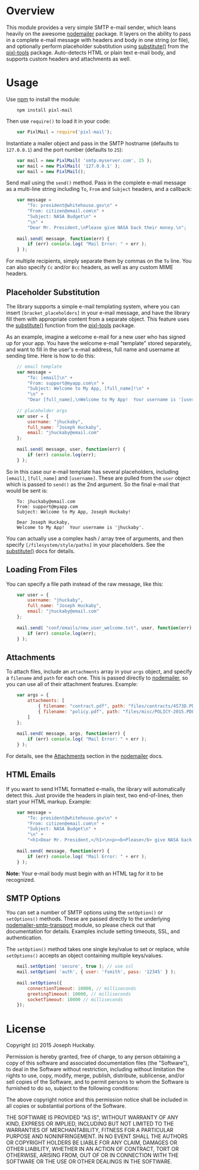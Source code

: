 # Overview

This module provides a very simple SMTP e-mail sender, which leans heavily on the awesome [nodemailer](https://www.npmjs.com/package/nodemailer) package.  It layers on the ability to pass in a complete e-mail message with headers and body in one string (or file), and optionally perform placeholder substitution using [substitute()](https://www.npmjs.com/package/pixl-tools#substitute) from the [pixl-tools](https://www.npmjs.com/package/pixl-tools) package.  Auto-detects HTML or plain text e-mail body, and supports custom headers and attachments as well.

# Usage

Use [npm](https://www.npmjs.com/) to install the module:

```
	npm install pixl-mail
```

Then use `require()` to load it in your code:

```javascript
	var PixlMail = require('pixl-mail');
```

Instantiate a mailer object and pass in the SMTP hostname (defaults to `127.0.0.1`) and the port number (defaults to `25`):

```javascript
	var mail = new PixlMail( 'smtp.myserver.com', 25 );
	var mail = new PixlMail( '127.0.0.1' );
	var mail = new PixlMail();
```

Send mail using the `send()` method.  Pass in the complete e-mail message as a multi-line string including `To`, `From` and `Subject` headers, and a callback:

```javascript
	var message = 
		"To: president@whitehouse.gov\n" + 
		"From: citizen@email.com\n" + 
		"Subject: NASA Budget\n" +
		"\n" +  
		"Dear Mr. President,\nPlease give NASA back their money.\n";
	
	mail.send( message, function(err) {
		if (err) console.log( "Mail Error: " + err );
	} );
```

For multiple recipients, simply separate them by commas on the `To` line.  You can also specify `Cc` and/or `Bcc` headers, as well as any custom MIME headers.

## Placeholder Substitution

The library supports a simple e-mail templating system, where you can insert `[bracket_placeholders]` in your e-mail message, and have the library fill them with appropriate content from a separate object.  This feature uses the [substitute()](https://www.npmjs.com/package/pixl-tools#substitute) function from the [pixl-tools](https://www.npmjs.com/package/pixl-tools) package.

As an example, imagine a welcome e-mail for a new user who has signed up for your app.  You have the welcome e-mail "template" stored separately, and want to fill in the user's e-mail address, full name and username at sending time.  Here is how to do this:

```javascript
	// email template
	var message = 
		"To: [email]\n" + 
		"From: support@myapp.com\n" + 
		"Subject: Welcome to My App, [full_name]!\n" +
		"\n" +  
		"Dear [full_name],\nWelcome to My App!  Your username is '[username]'.\n";
	
	// placeholder args
	var user = {
		username: "jhuckaby",
		full_name: "Joseph Huckaby",
		email: "jhuckaby@email.com"
	};
	
	mail.send( message, user, function(err) {
		if (err) console.log(err);
	} );
```

So in this case our e-mail template has several placeholders, including `[email]`, `[full_name]` and `[username]`.  These are pulled from the `user` object which is passed to `send()` as the 2nd argument.  So the final e-mail that would be sent is:

```
	To: jhuckaby@email.com
	From: support@myapp.com
	Subject: Welcome to My App, Joseph Huckaby!
	
	Dear Joseph Huckaby,
	Welcome to My App!  Your username is 'jhuckaby'.
```

You can actually use a complex hash / array tree of arguments, and then specify `[/filesystem/style/paths]` in your placeholders.  See the [substitute()](https://www.npmjs.com/package/pixl-tools#substitute) docs for details.

## Loading From Files

You can specify a file path instead of the raw message, like this:

```javascript
	var user = {
		username: "jhuckaby",
		full_name: "Joseph Huckaby",
		email: "jhuckaby@email.com"
	};
	
	mail.send( "conf/emails/new_user_welcome.txt", user, function(err) {
		if (err) console.log(err);
	} );
```

## Attachments

To attach files, include an `attachments` array in your `args` object, and specify a `filename` and `path` for each one.  This is passed directly to [nodemailer](https://www.npmjs.com/package/nodemailer), so you can use all of their attachment features.  Example:

```javascript
	var args = {
		attachments: [
			{ filename: "contract.pdf", path: "files/contracts/4573D.PDF" },
			{ filename: "policy.pdf", path: "files/misc/POLICY-2015.PDF" }
		]
	};
	
	mail.send( message, args, function(err) {
		if (err) console.log( "Mail Error: " + err );
	} );
```

For details, see the [Attachments](https://www.npmjs.com/package/nodemailer#attachments) section in the [nodemailer](https://www.npmjs.com/package/nodemailer) docs.

## HTML Emails

If you want to send HTML formatted e-mails, the library will automatically detect this.  Just provide the headers in plain text, two end-of-lines, then start your HTML markup.  Example:

```javascript
	var message = 
		"To: president@whitehouse.gov\n" + 
		"From: citizen@email.com\n" + 
		"Subject: NASA Budget\n" + 
		"\n" + 
		"<h1>Dear Mr. President,</h1>\n<p><b>Please</b> give NASA back their <i>money</i>.</p>\n";
	
	mail.send( message, function(err) {
		if (err) console.log( "Mail Error: " + err );
	} );
```

**Note:** Your e-mail body must begin with an HTML tag for it to be recognized.

## SMTP Options

You can set a number of SMTP options using the `setOption()` or `setOptions()` methods.  These are passed directly to the underlying [nodemailer-smtp-transport](https://www.npmjs.com/package/nodemailer-smtp-transport#usage) module, so please check out that documentation for details.  Examples include setting timeouts, SSL, and authentication.

The `setOption()` method takes one single key/value to set or replace, while `setOptions()` accepts an object containing multiple keys/values.

```javascript
	mail.setOption( 'secure', true ); // use ssl
	mail.setOption( 'auth', { user: 'fsmith', pass: '12345' } );
	
	mail.setOptions({
		connectionTimeout: 10000, // milliseconds
		greetingTimeout: 10000, // milliseconds
		socketTimeout: 10000 // milliseconds
	});
```

# License

Copyright (c) 2015 Joseph Huckaby.

Permission is hereby granted, free of charge, to any person obtaining a copy
of this software and associated documentation files (the "Software"), to deal
in the Software without restriction, including without limitation the rights
to use, copy, modify, merge, publish, distribute, sublicense, and/or sell
copies of the Software, and to permit persons to whom the Software is
furnished to do so, subject to the following conditions:

The above copyright notice and this permission notice shall be included in
all copies or substantial portions of the Software.

THE SOFTWARE IS PROVIDED "AS IS", WITHOUT WARRANTY OF ANY KIND, EXPRESS OR
IMPLIED, INCLUDING BUT NOT LIMITED TO THE WARRANTIES OF MERCHANTABILITY,
FITNESS FOR A PARTICULAR PURPOSE AND NONINFRINGEMENT. IN NO EVENT SHALL THE
AUTHORS OR COPYRIGHT HOLDERS BE LIABLE FOR ANY CLAIM, DAMAGES OR OTHER
LIABILITY, WHETHER IN AN ACTION OF CONTRACT, TORT OR OTHERWISE, ARISING FROM,
OUT OF OR IN CONNECTION WITH THE SOFTWARE OR THE USE OR OTHER DEALINGS IN
THE SOFTWARE.
